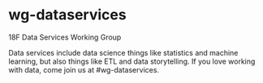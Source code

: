 # wg-dataservices
18F Data Services Working Group

Data services include data science things like statistics and machine learning, but also things like ETL and data storytelling. If you love working with data, come join us at #wg-dataservices.
